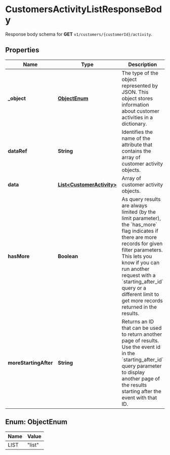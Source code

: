 

# CustomersActivityListResponseBody

Response body schema for **GET** `v1/customers/{customerId}/activity`.

## Properties

| Name | Type | Description |
|------------ | ------------- | ------------- |
|**_object** | [**ObjectEnum**](#ObjectEnum) | The type of the object represented by JSON. This object stores information about customer activities in a dictionary. |
|**dataRef** | **String** | Identifies the name of the attribute that contains the array of customer activity objects. |
|**data** | [**List&lt;CustomerActivity&gt;**](CustomerActivity.md) | Array of customer activity objects. |
|**hasMore** | **Boolean** | As query results are always limited (by the limit parameter), the &#x60;has_more&#x60; flag indicates if there are more records for given filter parameters. This lets you know if you can run another request with a &#x60;starting_after_id&#x60; query or a different limit to get more records returned in the results. |
|**moreStartingAfter** | **String** | Returns an ID that can be used to return another page of results. Use the event id in the &#x60;starting_after_id&#x60; query parameter to display another page of the results starting after the event with that ID. |



## Enum: ObjectEnum

| Name | Value |
|---- | -----|
| LIST | &quot;list&quot; |



